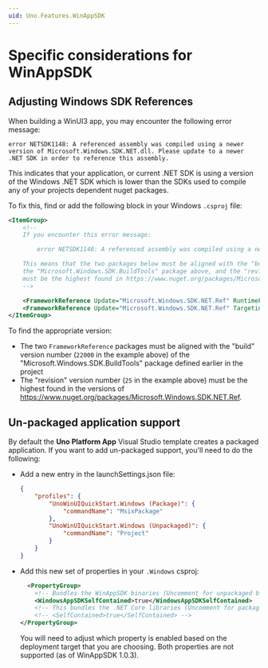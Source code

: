 ```yaml
---
uid: Uno.Features.WinAppSDK
---
```


# Specific considerations for WinAppSDK

## Adjusting Windows SDK References

When building a WinUI3 app, you may encounter the following error message:

```output
error NETSDK1148: A referenced assembly was compiled using a newer version of Microsoft.Windows.SDK.NET.dll. Please update to a newer .NET SDK in order to reference this assembly.
```

This indicates that your application, or current .NET SDK is using a version of the Windows .NET SDK which is lower than the SDKs used to compile any of your projects dependent nuget packages.

To fix this, find or add the following block in your Windows `.csproj` file:

```xml
<ItemGroup>
    <!--
    If you encounter this error message:

        error NETSDK1148: A referenced assembly was compiled using a newer version of Microsoft.Windows.SDK.NET.dll. Please update to a newer .NET SDK in order to reference this assembly.

    This means that the two packages below must be aligned with the "build" version number of
    the "Microsoft.Windows.SDK.BuildTools" package above, and the "revision" version number
    must be the highest found in https://www.nuget.org/packages/Microsoft.Windows.SDK.NET.Ref.
    -->

    <FrameworkReference Update="Microsoft.Windows.SDK.NET.Ref" RuntimeFrameworkVersion="10.0.22000.25" />
    <FrameworkReference Update="Microsoft.Windows.SDK.NET.Ref" TargetingPackVersion="10.0.22000.25" />
</ItemGroup>
```

To find the appropriate version:

- The two `FrameworkReference` packages must be aligned with the "build" version number (`22000` in the example above) of the "Microsoft.Windows.SDK.BuildTools" package defined earlier in the project
- The "revision" version number (`25` in the example above) must be the highest found in the versions of https://www.nuget.org/packages/Microsoft.Windows.SDK.NET.Ref.

## Un-packaged application support

By default the **Uno Platform App** Visual Studio template creates a packaged application. If you want to add un-packaged support, you'll need to do the following:

- Add a new entry in the launchSettings.json file:

    ```json
    {
        "profiles": {
            "UnoWinUIQuickStart.Windows (Package)": {
                "commandName": "MsixPackage"
            },
            "UnoWinUIQuickStart.Windows (Unpackaged)": {
                "commandName": "Project"
            }
        }
    }
    ```

- Add this new set of properties in your `.Windows` csproj:

    ```xml
      <PropertyGroup>
        <!-- Bundles the WinAppSDK binaries (Uncomment for unpackaged builds) -->
        <WindowsAppSDKSelfContained>true</WindowsAppSDKSelfContained>
        <!-- This bundles the .NET Core libraries (Uncomment for packaged builds)  -->
        <!-- <SelfContained>true</SelfContained> -->
    </PropertyGroup>
    ```

    You will need to adjust which property is enabled based on the deployment target that you are choosing. Both properties are not supported (as of WinAppSDK 1.0.3).
